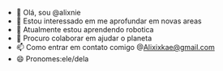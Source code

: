 - 👋 Olá, sou @alixnie
- 👀 Estou interessado em me aprofundar em novas areas
- 🌱 Atualmente estou aprendendo robotica
- 💞️ Procuro colaborar em ajudar o planeta
- 📫 Como entrar em contato comigo @Alixixkae@gmail.com
- 😄 Pronomes:ele/dela

<!---
alixnie/alixnie is a ✨ special ✨ repository because its `README.md` (this file) appears on your GitHub profile.
You can click the Preview link to take a look at your changes.
--->
